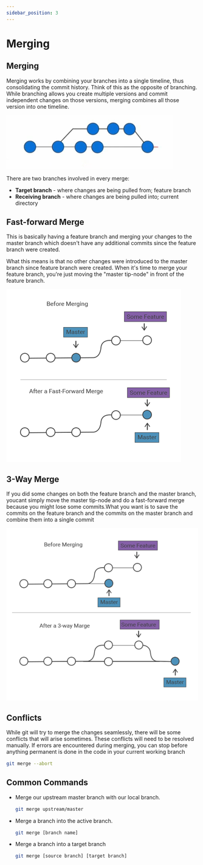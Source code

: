 ```yaml
---
sidebar_position: 3
---
```


# Merging



## Merging

Merging works by combining your branches into a single timeline, thus consolidating the commit history. Think of this as the opposite of branching. While branching allows you create multiple versions and commit independent changes on those versions, merging combines all those version into one timeline.


<div style={{textAlign: 'center'}}>

![](img/merge2.png)

</div>

There are two branches involved in every merge:
- **Target branch** - where changes are being pulled from; feature branch
- **Receiving branch** - where changes are being pulled into; current directory


## Fast-forward Merge

This is basically having a feature branch and merging your changes to the master branch which doesn't have any additional commits since the feature branch were created.

What this means is that no other changes were introduced to the master branch since feature branch were created. When it's time to merge your feature branch, you're just moving the "master tip-node" in front of the feature branch.


<div style={{textAlign: 'center'}}>

![](img/mergeff2.png)

</div>


## 3-Way Merge

If you did some changes on both the feature branch and the master branch, youcant simply move the master tip-node and do a fast-forward merge because you might lose some commits.What you want is to save the commits on the feature branch and the commits on the master branch and combine them into a single commit


<div style={{textAlign: 'center'}}>

![](img/mergeff3.png)

</div>


## Conflicts

While git will try to merge the changes seamlessly, there will be some conflicts that will arise sometimes. These conflicts will need to be resolved manually. If errors are encountered during merging, you can stop before anything permanent is done in the code in your current working branch

```bash
git merge --abort
```

## Common Commands

- Merge our upstream master branch with our local branch.

    ```bash
    git merge upstream/master
    ```

- Merge a branch into the active branch.

    ```bash
    git merge [branch name]	
    ```

- Merge a branch into a target branch
    
    ```bash
    git merge [source branch] [target branch]
    ```
